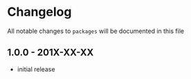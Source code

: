 # Changelog

All notable changes to `packages` will be documented in this file

## 1.0.0 - 201X-XX-XX

- initial release

